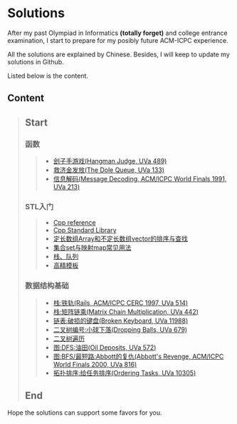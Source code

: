 # Solutions
After my past Olympiad in Informatics **(totally forget)** and college entrance examination, I start to prepare for my posibly future ACM-ICPC experience. 

All the solutions are explained by Chinese. Besides, I will keep to update my solutions in Github. 

Listed below is the content.

## Content
> ## Start
> ### 函数
> > * [刽子手游戏(Hangman Judge, UVa 489)](tests/刽子手游戏.md)
> > * [救济金发放(The Dole Queue, UVa 133)](tests/救济金发放.md)
> > * [信息解码(Message Decoding, ACM/ICPC World Finals 1991, UVa 213)](tests/信息解码.md)
> ### STL入门
> > * [Cpp reference](https://en.cppreference.com/w/cpp)
> > * [Cpp Standard Library](https://en.cppreference.com/w/cpp/header)
> > * [定长数组Array和不定长数组vector的排序与查找](tests/定长数组Array和不定长数组vector的排序与查找.md)
> > * [集合set与映射map常见用法](tests/集合set与映射map常见用法.md)
> > * [栈、队列](tests/栈、队列.md)
> > * [高精模板](tests/高精模板.md)
> ### 数据结构基础
> > * [栈:铁轨(Rails, ACM/ICPC CERC 1997, UVa 514)](tests/铁轨.md)
> > * [栈:矩阵链乘(Matrix Chain Multiplication, UVa 442)](tests/矩阵链乘.md)
> > * [链表:破损的键盘(Broken Keyboard, UVa 11988)](tests/破损的键盘.md)
> > * [二叉树编号:小球下落(Dropping Balls, UVa 679)](tests/小球下落.md)
> > * [二叉树遍历](tests/二叉树遍历.md)
> > * [图:DFS:油田(Oil Deposits, UVa 572)](tests/油田.md)
> > * [图:BFS/最短路:Abbott的复仇(Abbott's Revenge, ACM/ICPC World Finals 2000, UVa 816)](tests/Abbott的复仇.md)
> > * [拓扑排序:给任务排序(Ordering Tasks, UVa 10305)](tests/给任务排序.md)
> ## End

Hope the solutions can support some favors for you.
